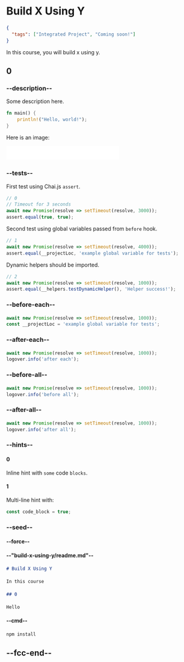 # Build X Using Y

```json
{
  "tags": ["Integrated Project", "Coming soon!"]
}
```

In this course, you will build x using y.

## 0

### --description--

Some description here.

```rust
fn main() {
    println!("Hello, world!");
}
```

Here is an image:

<img src="../../images/fcc_primary_large.png" width="300px" />

### --tests--

First test using Chai.js `assert`.

```js
// 0
// Timeout for 3 seconds
await new Promise(resolve => setTimeout(resolve, 3000));
assert.equal(true, true);
```

Second test using global variables passed from `before` hook.

```js
// 1
await new Promise(resolve => setTimeout(resolve, 4000));
assert.equal(__projectLoc, 'example global variable for tests');
```

Dynamic helpers should be imported.

```js
// 2
await new Promise(resolve => setTimeout(resolve, 1000));
assert.equal(__helpers.testDynamicHelper(), 'Helper success!');
```

### --before-each--

```js
await new Promise(resolve => setTimeout(resolve, 1000));
const __projectLoc = 'example global variable for tests';
```

### --after-each--

```js
await new Promise(resolve => setTimeout(resolve, 1000));
logover.info('after each');
```

### --before-all--

```js
await new Promise(resolve => setTimeout(resolve, 1000));
logover.info('before all');
```

### --after-all--

```js
await new Promise(resolve => setTimeout(resolve, 1000));
logover.info('after all');
```

### --hints--

#### 0

Inline hint with `some` code `blocks`.

#### 1

Multi-line hint with:

```js
const code_block = true;
```

### --seed--

#### --force--

#### --"build-x-using-y/readme.md"--

```markdown
# Build X Using Y

In this course

## 0

Hello
```

#### --cmd--

```bash
npm install
```

## --fcc-end--
